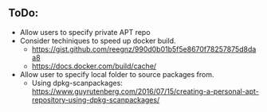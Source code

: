 ## ToDo:

* Allow users to specify private APT repo
* Consider techiniques to speed up docker build. 
    * https://gist.github.com/reegnz/990d0b01b5f5e8670f78257875d8daa8
    * https://docs.docker.com/build/cache/
* Allow user to specify local folder to source packages from.
    * Using dpkg-scanpackages: https://www.guyrutenberg.com/2016/07/15/creating-a-personal-apt-repository-using-dpkg-scanpackages/

